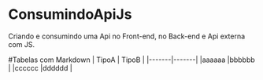 # ConsumindoApiJs
Criando e consumindo uma Api no Front-end, no Back-end e Api externa com JS.

#Tabelas com Markdown
| TipoA | TipoB |
|-------|-------|
|aaaaaa |bbbbbb |
|cccccc |dddddd |


